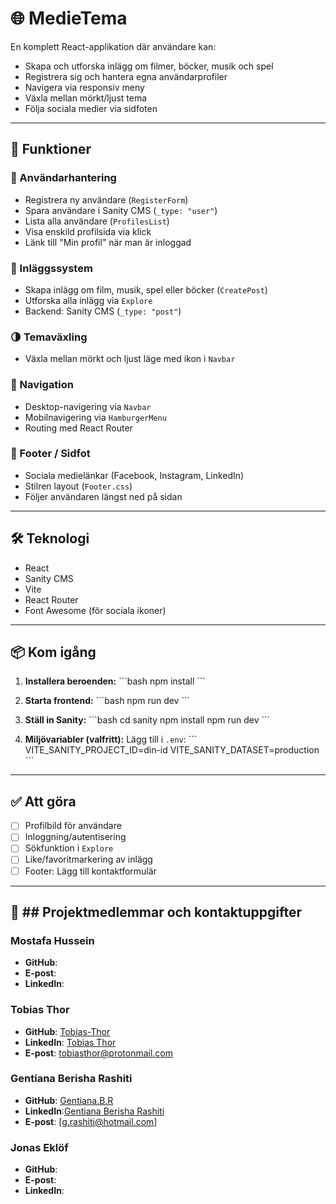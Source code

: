 # 🌐 MedieTema

En komplett React-applikation där användare kan:
- Skapa och utforska inlägg om filmer, böcker, musik och spel
- Registrera sig och hantera egna användarprofiler
- Navigera via responsiv meny
- Växla mellan mörkt/ljust tema
- Följa sociala medier via sidfoten

---

## 🚀 Funktioner

### 🔐 Användarhantering
- Registrera ny användare (`RegisterForm`)
- Spara användare i Sanity CMS (`_type: "user"`)
- Lista alla användare (`ProfilesList`)
- Visa enskild profilsida via klick
- Länk till "Min profil" när man är inloggad

### 📝 Inläggssystem
- Skapa inlägg om film, musik, spel eller böcker (`CreatePost`)
- Utforska alla inlägg via `Explore`
- Backend: Sanity CMS (`_type: "post"`)

### 🌗 Temaväxling
- Växla mellan mörkt och ljust läge med ikon i `Navbar`

### 📱 Navigation
- Desktop-navigering via `Navbar`
- Mobilnavigering via `HamburgerMenu`
- Routing med React Router

### 📣 Footer / Sidfot
- Sociala medielänkar (Facebook, Instagram, LinkedIn)
- Stilren layout (`Footer.css`)
- Följer användaren längst ned på sidan

---

## 🛠️ Teknologi

- React
- Sanity CMS
- Vite
- React Router
- Font Awesome (för sociala ikoner)

---

## 📦 Kom igång


1. **Installera beroenden:**
   \`\`\`bash
   npm install
   \`\`\`

2. **Starta frontend:**
   \`\`\`bash
   npm run dev
   \`\`\`

3. **Ställ in Sanity:**
   \`\`\`bash
   cd sanity
   npm install
   npm run dev
   \`\`\`

4. **Miljövariabler (valfritt):**
   Lägg till i `.env`:
   \`\`\`
   VITE_SANITY_PROJECT_ID=din-id
   VITE_SANITY_DATASET=production
   \`\`\`

---

## ✅ Att göra

- [ ] Profilbild för användare
- [ ] Inloggning/autentisering
- [ ] Sökfunktion i `Explore`
- [ ] Like/favoritmarkering av inlägg
- [ ] Footer: Lägg till kontaktformulär

---

## 📄 ## Projektmedlemmar och kontaktuppgifter
### Mostafa Hussein
- **GitHub**: 
- **E-post**: 
- **LinkedIn**:
### Tobias Thor 
- **GitHub**: [Tobias-Thor](https://github.com/Tobias-Thor)
- **LinkedIn**: [Tobias Thor](https://www.linkedin.com/in/tobias-thor-810215182/)
- **E-post**: [tobiasthor@protonmail.com](mailto:tobiasthor@protonmail.com)
### Gentiana Berisha Rashiti
- **GitHub**: [Gentiana.B.R](GentianaBR (Gentiana.B.R))
- **LinkedIn**:[Gentiana Berisha Rashiti](https://www.linkedin.com/in/gentiana-b-29a43029a/)
- **E-post**:  [g.rashiti@hotmail.com]
### Jonas Eklöf
- **GitHub**:
- **E-post**:
- **LinkedIn**:

